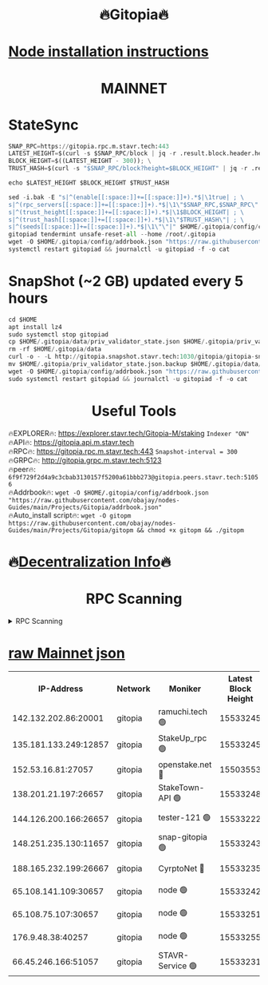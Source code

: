 <h1 align="center"> 🔥Gitopia🔥</h1>

[Node installation instructions](https://github.com/obajay/nodes-Guides/tree/main/Projects/Gitopia)
=

<h1 align="center"> MAINNET</h1>

# StateSync
```python
SNAP_RPC=https://gitopia.rpc.m.stavr.tech:443
LATEST_HEIGHT=$(curl -s $SNAP_RPC/block | jq -r .result.block.header.height); \
BLOCK_HEIGHT=$((LATEST_HEIGHT - 300)); \
TRUST_HASH=$(curl -s "$SNAP_RPC/block?height=$BLOCK_HEIGHT" | jq -r .result.block_id.hash)

echo $LATEST_HEIGHT $BLOCK_HEIGHT $TRUST_HASH

sed -i.bak -E "s|^(enable[[:space:]]+=[[:space:]]+).*$|\1true| ; \
s|^(rpc_servers[[:space:]]+=[[:space:]]+).*$|\1\"$SNAP_RPC,$SNAP_RPC\"| ; \
s|^(trust_height[[:space:]]+=[[:space:]]+).*$|\1$BLOCK_HEIGHT| ; \
s|^(trust_hash[[:space:]]+=[[:space:]]+).*$|\1\"$TRUST_HASH\"| ; \
s|^(seeds[[:space:]]+=[[:space:]]+).*$|\1\"\"|" $HOME/.gitopia/config/config.toml
gitopiad tendermint unsafe-reset-all --home /root/.gitopia
wget -O $HOME/.gitopia/config/addrbook.json "https://raw.githubusercontent.com/obajay/nodes-Guides/main/Projects/Gitopia/addrbook.json"
systemctl restart gitopiad && journalctl -u gitopiad -f -o cat
```
# SnapShot (~2 GB) updated every 5 hours
```python
cd $HOME
apt install lz4
sudo systemctl stop gitopiad
cp $HOME/.gitopia/data/priv_validator_state.json $HOME/.gitopia/priv_validator_state.json.backup
rm -rf $HOME/.gitopia/data
curl -o - -L http://gitopia.snapshot.stavr.tech:1030/gitopia/gitopia-snap.tar.lz4 | lz4 -c -d - | tar -x -C $HOME/.gitopia --strip-components 2
mv $HOME/.gitopia/priv_validator_state.json.backup $HOME/.gitopia/data/priv_validator_state.json
wget -O $HOME/.gitopia/config/addrbook.json "https://raw.githubusercontent.com/obajay/nodes-Guides/main/Projects/Gitopia/addrbook.json"
sudo systemctl restart gitopiad && journalctl -u gitopiad -f -o cat
```
 <h1 align="center"> Useful Tools</h1>

🔥EXPLORER🔥:      https://explorer.stavr.tech/Gitopia-M/staking  `Indexer "ON"` \
🔥API🔥: 			 		 https://gitopia.api.m.stavr.tech \
🔥RPC🔥:           https://gitopia.rpc.m.stavr.tech:443              `Snapshot-interval = 300` \
🔥GRPC🔥:          http://gitopia.grpc.m.stavr.tech:5123 \
🔥peer🔥:					 `6f9f729f2d4a9c3cbab3130157f5200a61bbb273@gitopia.peers.stavr.tech:51056` \
🔥Addrbook🔥:    ```wget -O $HOME/.gitopia/config/addrbook.json "https://raw.githubusercontent.com/obajay/nodes-Guides/main/Projects/Gitopia/addrbook.json"``` \
🔥Auto_install script🔥: ```wget -O gitopm https://raw.githubusercontent.com/obajay/nodes-Guides/main/Projects/Gitopia/gitopm && chmod +x gitopm && ./gitopm```

🔥[Decentralization Info](https://github.com/obajay/StateSync-snapshots/tree/main/Projects/Gitopia/Decentralization)🔥
=

<h1 align="center"> RPC Scanning</h1>

<details>
<summary>RPC Scanning</summary>

<h2 align="center"> We scan nodes in real time every 4 hours. And we provide the final result of RPC endpoints.
We cannot influence the operation of these nodes in any way. </h2>


```python
If Voting Power is higher than 0 --> then the Node is a validator of the network and may be subject to attack and be a potential threat to the chain.
```
```python
We marked such validators with a red symbol
```

</details>

[raw Mainnet json](https://rpc-check.gitopm.stavr.tech/gitopm/rpc-gitopm-result.json)
=

<table><tr><th>IP-Address</th><th>Network</th><th>Moniker</th><th>Latest Block Height</th><th>Earliest Block Height</th><th>Catching Up</th><th>Tx Index</th><th>Voting Power</th><th>Scan Time</th></tr><tr><td>142.132.202.86:20001</td><td>gitopia</td><td>ramuchi.tech 🟢</td><td>15533245</td><td>6548337</td><td>False</td><td>on</td><td>0</td><td>2024-03-18T15:48:38.313705167UTC</td></tr><tr><td>135.181.133.249:12857</td><td>gitopia</td><td>StakeUp_rpc 🟢</td><td>15533245</td><td>8010001</td><td>False</td><td>on</td><td>0</td><td>2024-03-18T15:48:38.613338755UTC</td></tr><tr><td>152.53.16.81:27057</td><td>gitopia</td><td>openstake.net 🔴</td><td>15503553</td><td>10455001</td><td>False</td><td>off</td><td>61770</td><td>2024-03-18T15:47:55.574369256UTC</td></tr><tr><td>138.201.21.197:26657</td><td>gitopia</td><td>StakeTown-API 🟢</td><td>15533248</td><td>12733501</td><td>False</td><td>on</td><td>0</td><td>2024-03-18T15:48:42.959118294UTC</td></tr><tr><td>144.126.200.166:26657</td><td>gitopia</td><td>tester-121 🟢</td><td>15533222</td><td>12832814</td><td>False</td><td>off</td><td>0</td><td>2024-03-18T15:47:57.890752472UTC</td></tr><tr><td>148.251.235.130:11657</td><td>gitopia</td><td>snap-gitopia 🟢</td><td>15533243</td><td>14941501</td><td>False</td><td>on</td><td>0</td><td>2024-03-18T15:48:36.065483094UTC</td></tr><tr><td>188.165.232.199:26667</td><td>gitopia</td><td>CyrptoNet 🔴</td><td>15533235</td><td>15044042</td><td>False</td><td>off</td><td>18672</td><td>2024-03-18T15:48:23.192327123UTC</td></tr><tr><td>65.108.141.109:30657</td><td>gitopia</td><td>node 🟢</td><td>15533242</td><td>15095965</td><td>False</td><td>on</td><td>0</td><td>2024-03-18T15:48:33.724356016UTC</td></tr><tr><td>65.108.75.107:30657</td><td>gitopia</td><td>node 🟢</td><td>15533251</td><td>15146660</td><td>False</td><td>on</td><td>0</td><td>2024-03-18T15:48:47.411118991UTC</td></tr><tr><td>176.9.48.38:40257</td><td>gitopia</td><td>node 🟢</td><td>15533255</td><td>15437001</td><td>False</td><td>on</td><td>0</td><td>2024-03-18T15:48:53.757051808UTC</td></tr><tr><td>66.45.246.166:51057</td><td>gitopia</td><td>STAVR-Service 🟢</td><td>15533231</td><td>15529501</td><td>False</td><td>on</td><td>0</td><td>2024-03-18T15:48:16.807368032UTC</td></tr></table>
